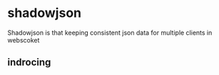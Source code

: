 # shadowjson
Shadowjson is that  keeping consistent json data for multiple clients in webscoket


## indrocing
